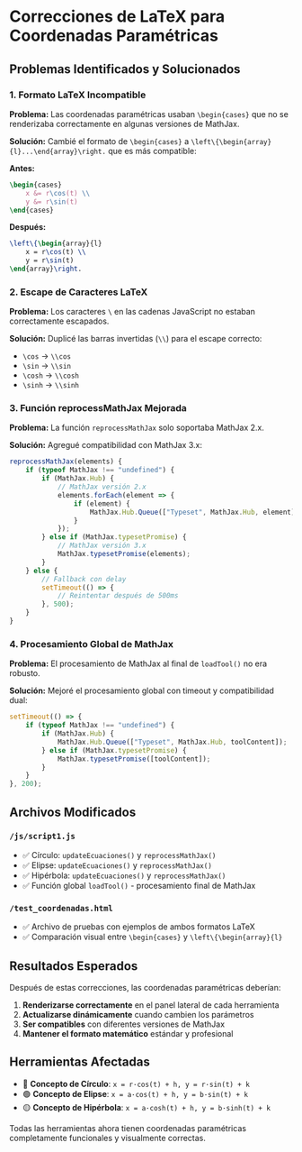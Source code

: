 # Correcciones de LaTeX para Coordenadas Paramétricas

## Problemas Identificados y Solucionados

### 1. **Formato LaTeX Incompatible**
**Problema:** Las coordenadas paramétricas usaban `\begin{cases}` que no se renderizaba correctamente en algunas versiones de MathJax.

**Solución:** Cambié el formato de `\begin{cases}` a `\left\{\begin{array}{l}...\end{array}\right.` que es más compatible:

**Antes:**
```latex
\begin{cases} 
    x &= r\cos(t) \\
    y &= r\sin(t)
\end{cases}
```

**Después:**
```latex
\left\{\begin{array}{l} 
    x = r\cos(t) \\
    y = r\sin(t)
\end{array}\right.
```

### 2. **Escape de Caracteres LaTeX**
**Problema:** Los caracteres `\` en las cadenas JavaScript no estaban correctamente escapados.

**Solución:** Duplicé las barras invertidas (`\\`) para el escape correcto:
- `\cos` → `\\cos`
- `\sin` → `\\sin`  
- `\cosh` → `\\cosh`
- `\sinh` → `\\sinh`

### 3. **Función reprocessMathJax Mejorada**
**Problema:** La función `reprocessMathJax` solo soportaba MathJax 2.x.

**Solución:** Agregué compatibilidad con MathJax 3.x:

```javascript
reprocessMathJax(elements) {
    if (typeof MathJax !== "undefined") {
        if (MathJax.Hub) {
            // MathJax versión 2.x
            elements.forEach(element => {
                if (element) {
                    MathJax.Hub.Queue(["Typeset", MathJax.Hub, element]);
                }
            });
        } else if (MathJax.typesetPromise) {
            // MathJax versión 3.x
            MathJax.typesetPromise(elements);
        }
    } else {
        // Fallback con delay
        setTimeout(() => {
            // Reintentar después de 500ms
        }, 500);
    }
}
```

### 4. **Procesamiento Global de MathJax**
**Problema:** El procesamiento de MathJax al final de `loadTool()` no era robusto.

**Solución:** Mejoré el procesamiento global con timeout y compatibilidad dual:

```javascript
setTimeout(() => {
    if (typeof MathJax !== "undefined") {
        if (MathJax.Hub) {
            MathJax.Hub.Queue(["Typeset", MathJax.Hub, toolContent]);
        } else if (MathJax.typesetPromise) {
            MathJax.typesetPromise([toolContent]);
        }
    }
}, 200);
```

## Archivos Modificados

### `/js/script1.js`
- ✅ Círculo: `updateEcuaciones()` y `reprocessMathJax()`
- ✅ Elipse: `updateEcuaciones()` y `reprocessMathJax()`  
- ✅ Hipérbola: `updateEcuaciones()` y `reprocessMathJax()`
- ✅ Función global `loadTool()` - procesamiento final de MathJax

### `/test_coordenadas.html`
- ✅ Archivo de pruebas con ejemplos de ambos formatos LaTeX
- ✅ Comparación visual entre `\begin{cases}` y `\left\{\begin{array}{l}`

## Resultados Esperados

Después de estas correcciones, las coordenadas paramétricas deberían:

1. **Renderizarse correctamente** en el panel lateral de cada herramienta
2. **Actualizarse dinámicamente** cuando cambien los parámetros  
3. **Ser compatibles** con diferentes versiones de MathJax
4. **Mantener el formato matemático** estándar y profesional

## Herramientas Afectadas

- 🔵 **Concepto de Círculo**: `x = r·cos(t) + h, y = r·sin(t) + k`
- 🟢 **Concepto de Elipse**: `x = a·cos(t) + h, y = b·sin(t) + k`  
- 🟡 **Concepto de Hipérbola**: `x = a·cosh(t) + h, y = b·sinh(t) + k`

Todas las herramientas ahora tienen coordenadas paramétricas completamente funcionales y visualmente correctas.
